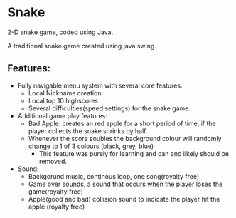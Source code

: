 # Snake
2-D snake game, coded using Java.

A traditional snake game created using java swing.

## Features:
- Fully navigable menu system with several core features.
  - Local Nickname creation
  - Local top 10 highscores
  - Several difficulties(speed settings) for the snake game.
- Additional game play features:
  - Bad Apple: creates an red apple for a short period of time, if the player collects the snake shrinks by half.
  - Whenever the score soubles the background colour will randomly change to 1 of 3 colours (black, grey, blue)
    - This feature was purely for learning and can and likely should be removed.
- Sound:
    - Backgorund music, continous loop, one song(royalty free)
    - Game over sounds, a sound that occurs when the player loses the game(royalty free)
    - Apple(good and bad) collision sound to indicate the player hit the apple (royalty free)
